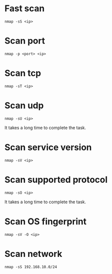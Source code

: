 # Fast scan

```
nmap -sS <ip>
```

# Scan port

```
nmap -p <port> <ip>
```

# Scan tcp

```
nmap -sT <ip>
```

# Scan udp

```
nmap -sU <ip>
```
It takes a long time to complete the task.

# Scan service version

```
nmap -sV <ip>
```

# Scan supported protocol

```
nmap -sO <ip>
```
It takes a long time to complete the task.

# Scan OS fingerprint

```
nmap -sV -O <ip>
```

# Scan network

```
nmap -sS 192.168.10.0/24
```
